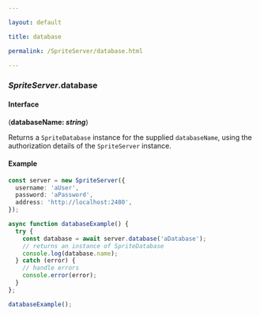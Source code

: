 ```yaml
---

layout: default

title: database

permalink: /SpriteServer/database.html

---
```


### _SpriteServer_.database

#### Interface

(**databaseName: *string***)

Returns a `SpriteDatabase` instance for the supplied `databaseName`,
using the authorization details of the `SpriteServer` instance.

#### Example

```ts
const server = new SpriteServer({
  username: 'aUser',
  password: 'aPassword',
  address: 'http://localhost:2480',
});

async function databaseExample() {
  try {
    const database = await server.database('aDatabase');
    // returns an instance of SpriteDatabase
    console.log(database.name);
  } catch (error) {
    // handle errors
    console.error(error);
  }
};

databaseExample();
```

